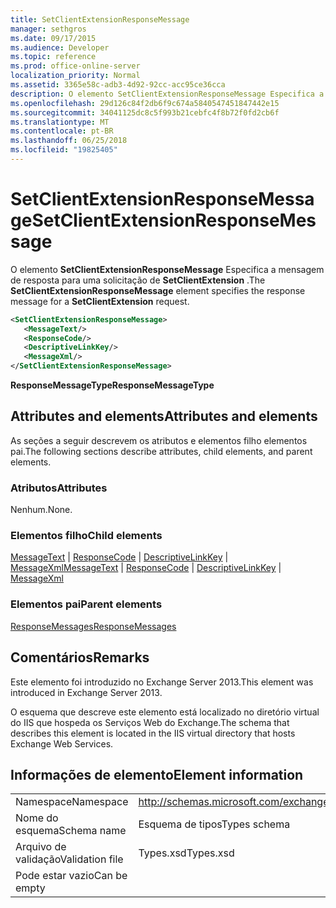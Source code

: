 ```yaml
---
title: SetClientExtensionResponseMessage
manager: sethgros
ms.date: 09/17/2015
ms.audience: Developer
ms.topic: reference
ms.prod: office-online-server
localization_priority: Normal
ms.assetid: 3365e58c-adb3-4d92-92cc-acc95ce36cca
description: O elemento SetClientExtensionResponseMessage Especifica a mensagem de resposta para uma solicitação de SetClientExtension.
ms.openlocfilehash: 29d126c84f2db6f9c674a5840547451847442e15
ms.sourcegitcommit: 34041125dc8c5f993b21cebfc4f8b72f0fd2cb6f
ms.translationtype: MT
ms.contentlocale: pt-BR
ms.lasthandoff: 06/25/2018
ms.locfileid: "19825405"
---
```

# <a name="setclientextensionresponsemessage"></a><span data-ttu-id="79dcd-103">SetClientExtensionResponseMessage</span><span class="sxs-lookup"><span data-stu-id="79dcd-103">SetClientExtensionResponseMessage</span></span>

<span data-ttu-id="79dcd-104">O elemento **SetClientExtensionResponseMessage** Especifica a mensagem de resposta para uma solicitação de **SetClientExtension** .</span><span class="sxs-lookup"><span data-stu-id="79dcd-104">The **SetClientExtensionResponseMessage** element specifies the response message for a **SetClientExtension** request.</span></span> 
  
```XML
<SetClientExtensionResponseMessage>
   <MessageText/>
   <ResponseCode/>
   <DescriptiveLinkKey/>
   <MessageXml/>
</SetClientExtensionResponseMessage>
```

 <span data-ttu-id="79dcd-105">**ResponseMessageType**</span><span class="sxs-lookup"><span data-stu-id="79dcd-105">**ResponseMessageType**</span></span>
## <a name="attributes-and-elements"></a><span data-ttu-id="79dcd-106">Attributes and elements</span><span class="sxs-lookup"><span data-stu-id="79dcd-106">Attributes and elements</span></span>

<span data-ttu-id="79dcd-107">As seções a seguir descrevem os atributos e elementos filho elementos pai.</span><span class="sxs-lookup"><span data-stu-id="79dcd-107">The following sections describe attributes, child elements, and parent elements.</span></span>
  
### <a name="attributes"></a><span data-ttu-id="79dcd-108">Atributos</span><span class="sxs-lookup"><span data-stu-id="79dcd-108">Attributes</span></span>

<span data-ttu-id="79dcd-109">Nenhum.</span><span class="sxs-lookup"><span data-stu-id="79dcd-109">None.</span></span>
  
### <a name="child-elements"></a><span data-ttu-id="79dcd-110">Elementos filho</span><span class="sxs-lookup"><span data-stu-id="79dcd-110">Child elements</span></span>

<span data-ttu-id="79dcd-111">[MessageText](messagetext.md) | [ResponseCode](responsecode.md) | [DescriptiveLinkKey](descriptivelinkkey.md) | [MessageXml](messagexml.md)</span><span class="sxs-lookup"><span data-stu-id="79dcd-111">[MessageText](messagetext.md) | [ResponseCode](responsecode.md) | [DescriptiveLinkKey](descriptivelinkkey.md) | [MessageXml](messagexml.md)</span></span>
  
### <a name="parent-elements"></a><span data-ttu-id="79dcd-112">Elementos pai</span><span class="sxs-lookup"><span data-stu-id="79dcd-112">Parent elements</span></span>

[<span data-ttu-id="79dcd-113">ResponseMessages</span><span class="sxs-lookup"><span data-stu-id="79dcd-113">ResponseMessages</span></span>](responsemessages.md)
  
## <a name="remarks"></a><span data-ttu-id="79dcd-114">Comentários</span><span class="sxs-lookup"><span data-stu-id="79dcd-114">Remarks</span></span>

<span data-ttu-id="79dcd-115">Este elemento foi introduzido no Exchange Server 2013.</span><span class="sxs-lookup"><span data-stu-id="79dcd-115">This element was introduced in Exchange Server 2013.</span></span>
  
<span data-ttu-id="79dcd-116">O esquema que descreve este elemento está localizado no diretório virtual do IIS que hospeda os Serviços Web do Exchange.</span><span class="sxs-lookup"><span data-stu-id="79dcd-116">The schema that describes this element is located in the IIS virtual directory that hosts Exchange Web Services.</span></span>
  
## <a name="element-information"></a><span data-ttu-id="79dcd-117">Informações de elemento</span><span class="sxs-lookup"><span data-stu-id="79dcd-117">Element information</span></span>

|||
|:-----|:-----|
|<span data-ttu-id="79dcd-118">Namespace</span><span class="sxs-lookup"><span data-stu-id="79dcd-118">Namespace</span></span>  <br/> |http://schemas.microsoft.com/exchange/services/2006/types  <br/> |
|<span data-ttu-id="79dcd-119">Nome do esquema</span><span class="sxs-lookup"><span data-stu-id="79dcd-119">Schema name</span></span>  <br/> |<span data-ttu-id="79dcd-120">Esquema de tipos</span><span class="sxs-lookup"><span data-stu-id="79dcd-120">Types schema</span></span>  <br/> |
|<span data-ttu-id="79dcd-121">Arquivo de validação</span><span class="sxs-lookup"><span data-stu-id="79dcd-121">Validation file</span></span>  <br/> |<span data-ttu-id="79dcd-122">Types.xsd</span><span class="sxs-lookup"><span data-stu-id="79dcd-122">Types.xsd</span></span>  <br/> |
|<span data-ttu-id="79dcd-123">Pode estar vazio</span><span class="sxs-lookup"><span data-stu-id="79dcd-123">Can be empty</span></span>  <br/> ||
   

